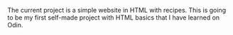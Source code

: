 The current project is a simple website in HTML with recipes.
This is going to be my first self-made project with HTML basics that I have learned on Odin.
